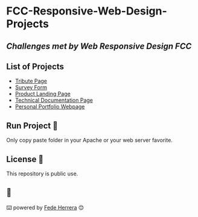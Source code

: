 # FCC-Responsive-Web-Design-Projects

## _Challenges met by Web Responsive Design FCC_

## List of Projects

- [Tribute Page](https://github.com/FedeHerrera10/FCC-Responsive-Web-Design-Projects/tree/main/tribute)
- [Survey Form](https://github.com/FedeHerrera10/FCC-Responsive-Web-Design-Projects/tree/main/surveyForm)
- [Product Landing Page](https://github.com/FedeHerrera10/FCC-Responsive-Web-Design-Projects/tree/main/product)
- [Technical Documentation Page](https://github.com/FedeHerrera10/FCC-Responsive-Web-Design-Projects/tree/main/pageDocumentation)
- [Personal Portfolio Webpage](https://github.com/FedeHerrera10)

## Run Project 🔧

Only copy paste folder in your Apache or your web server favorite.

## License 📄

This repository is public use.

## 🎁

⌨️ powered by [Fede Herrera](https://github.com/FedeHerrera10) 😊

